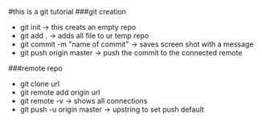 #this is a git tutorial
###git creation
- git init -> this creats an empty repo
- git add . -> adds all file to ur temp repo
- git commit -m "name of commit" -> saves screen shot with a message
- git push origin master -> push the commit to the connected remote

###remote repo
- git clone url
- git remote add origin url
- git remote -v -> shows all connections
- git push -u origin master -> upstring to set push default
